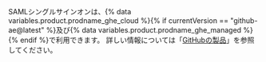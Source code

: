 SAMLシングルサインオンは、{% data variables.product.prodname_ghe_cloud %}{% if currentVersion == "github-ae@latest" %}及び{% data variables.product.prodname_ghe_managed %}{% endif %}で利用できます。 詳しい情報については「[GitHubの製品](/articles/githubs-products)」を参照してください。
